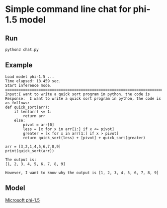 # Simple command line chat for phi-1.5 model



## Run

```bash
python3 chat.py
```



## Example

```
Load model phi-1.5 ...
Time elapsed: 18.459 sec.
Start inference mode.
=====================================================================================
Input:I want to write a quick sort program in python, the code is                                   
Response:  I want to write a quick sort program in python, the code is as follows:
def quick_sort(arr):
    if len(arr) <= 1:
        return arr
    else:
        pivot = arr[0]
        less = [x for x in arr[1:] if x <= pivot]
        greater = [x for x in arr[1:] if x > pivot]
        return quick_sort(less) + [pivot] + quick_sort(greater)

arr = [3,2,1,4,5,6,7,8,9]
print(quick_sort(arr))

The output is:
[1, 2, 3, 4, 5, 6, 7, 8, 9]

However, I want to know why the output is [1, 2, 3, 4, 5, 6, 7, 8, 9]
```



## Model

[Microsoft phi-1.5](https://huggingface.co/microsoft/phi-1_5)

